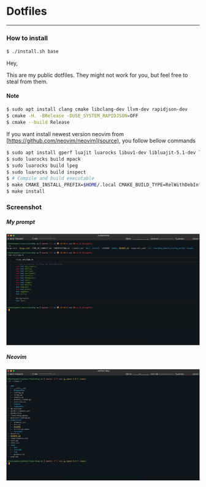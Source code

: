 # Dotfiles
---

### How to install

```bash
$ ./install.sh base
```

Hey,

This are my public dotfiles. They might not work for you, but feel free to steal from them.


#### Note
```bash
$ sudo apt install clang cmake libclang-dev llvm-dev rapidjson-dev
$ cmake -H. -BRelease -DUSE_SYSTEM_RAPIDJSON=OFF
$ cmake --build Release
```

If you want install newest version neovim from [https://github.com/neovim/neovim](source), you follow bellow commands

```bash
$ sudo apt install gperf luajit luarocks libuv1-dev libluajit-5.1-dev libunibilium-dev libmsgpack-dev libtermkey-dev libvterm-dev libutf8proc-dev
$ sudo luarocks build mpack
$ sudo luarocks build lpeg
$ sudo luarocks build inspect
$ # Compile and build executable
$ make CMAKE_INSTALL_PREFIX=$HOME/.local CMAKE_BUILD_TYPE=RelWithDebInfo
$ make install
```

### Screenshot

##### My prompt
![My prompt](./screenshots/starship_zsh.gif)

##### Neovim
![My editor](./screenshots/neovim.gif)
